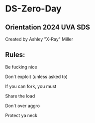 # DS-Zero-Day
## Orientation 2024 UVA SDS

Created by Ashley "X-Ray" Miller


## Rules:

Be fucking nice

Don't exploit (unless asked to)

If you can fork, you must

Share the load

Don't over aggro

Protect ya neck
